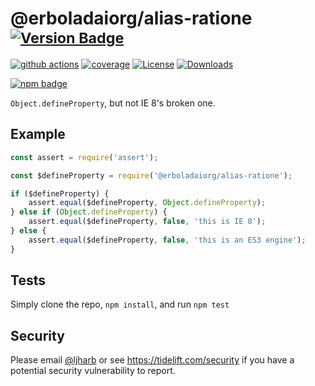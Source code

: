 # @erboladaiorg/alias-ratione <sup>[![Version Badge][npm-version-svg]][package-url]</sup>

[![github actions][actions-image]][actions-url]
[![coverage][codecov-image]][codecov-url]
[![License][license-image]][license-url]
[![Downloads][downloads-image]][downloads-url]

[![npm badge][npm-badge-png]][package-url]

`Object.defineProperty`, but not IE 8's broken one.

## Example

```js
const assert = require('assert');

const $defineProperty = require('@erboladaiorg/alias-ratione');

if ($defineProperty) {
    assert.equal($defineProperty, Object.defineProperty);
} else if (Object.defineProperty) {
    assert.equal($defineProperty, false, 'this is IE 8');
} else {
    assert.equal($defineProperty, false, 'this is an ES3 engine');
}
```

## Tests
Simply clone the repo, `npm install`, and run `npm test`

## Security

Please email [@ljharb](https://github.com/ljharb) or see https://tidelift.com/security if you have a potential security vulnerability to report.

[package-url]: https://npmjs.org/package/@erboladaiorg/alias-ratione
[npm-version-svg]: https://versionbadg.es/ljharb/@erboladaiorg/alias-ratione.svg
[deps-svg]: https://david-dm.org/ljharb/@erboladaiorg/alias-ratione.svg
[deps-url]: https://david-dm.org/ljharb/@erboladaiorg/alias-ratione
[dev-deps-svg]: https://david-dm.org/ljharb/@erboladaiorg/alias-ratione/dev-status.svg
[dev-deps-url]: https://david-dm.org/ljharb/@erboladaiorg/alias-ratione#info=devDependencies
[npm-badge-png]: https://nodei.co/npm/@erboladaiorg/alias-ratione.png?downloads=true&stars=true
[license-image]: https://img.shields.io/npm/l/@erboladaiorg/alias-ratione.svg
[license-url]: LICENSE
[downloads-image]: https://img.shields.io/npm/dm/@erboladaiorg/alias-ratione.svg
[downloads-url]: https://npm-stat.com/charts.html?package=@erboladaiorg/alias-ratione
[codecov-image]: https://codecov.io/gh/ljharb/@erboladaiorg/alias-ratione/branch/main/graphs/badge.svg
[codecov-url]: https://app.codecov.io/gh/ljharb/@erboladaiorg/alias-ratione/
[actions-image]: https://img.shields.io/endpoint?url=https://github-actions-badge-u3jn4tfpocch.runkit.sh/ljharb/@erboladaiorg/alias-ratione
[actions-url]: https://github.com/erboladaiorg/alias-ratione/actions
